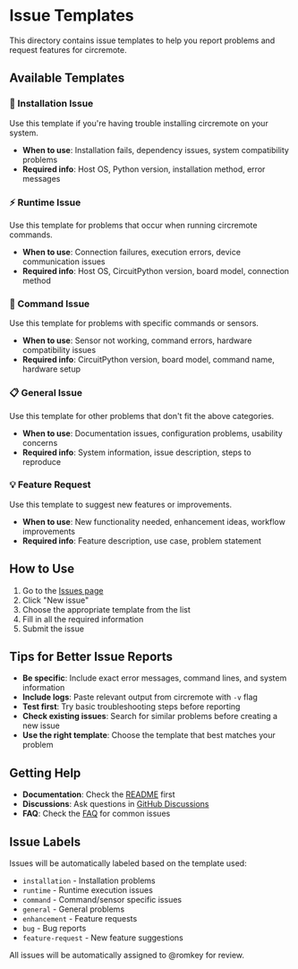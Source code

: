 # Issue Templates

This directory contains issue templates to help you report problems and request features for circremote.

## Available Templates

### 🚀 Installation Issue
Use this template if you're having trouble installing circremote on your system.
- **When to use**: Installation fails, dependency issues, system compatibility problems
- **Required info**: Host OS, Python version, installation method, error messages

### ⚡ Runtime Issue
Use this template for problems that occur when running circremote commands.
- **When to use**: Connection failures, execution errors, device communication issues
- **Required info**: Host OS, CircuitPython version, board model, connection method

### 🔧 Command Issue
Use this template for problems with specific commands or sensors.
- **When to use**: Sensor not working, command errors, hardware compatibility issues
- **Required info**: CircuitPython version, board model, command name, hardware setup

### 📋 General Issue
Use this template for other problems that don't fit the above categories.
- **When to use**: Documentation issues, configuration problems, usability concerns
- **Required info**: System information, issue description, steps to reproduce

### 💡 Feature Request
Use this template to suggest new features or improvements.
- **When to use**: New functionality needed, enhancement ideas, workflow improvements
- **Required info**: Feature description, use case, problem statement

## How to Use

1. Go to the [Issues page](https://github.com/romkey/circremote/issues)
2. Click "New issue"
3. Choose the appropriate template from the list
4. Fill in all the required information
5. Submit the issue

## Tips for Better Issue Reports

- **Be specific**: Include exact error messages, command lines, and system information
- **Include logs**: Paste relevant output from circremote with `-v` flag
- **Test first**: Try basic troubleshooting steps before reporting
- **Check existing issues**: Search for similar problems before creating a new issue
- **Use the right template**: Choose the template that best matches your problem

## Getting Help

- **Documentation**: Check the [README](https://github.com/romkey/circremote#readme) first
- **Discussions**: Ask questions in [GitHub Discussions](https://github.com/romkey/circremote/discussions)
- **FAQ**: Check the [FAQ](https://github.com/romkey/circremote/blob/main/FAQ.md) for common issues

## Issue Labels

Issues will be automatically labeled based on the template used:
- `installation` - Installation problems
- `runtime` - Runtime execution issues
- `command` - Command/sensor specific issues
- `general` - General problems
- `enhancement` - Feature requests
- `bug` - Bug reports
- `feature-request` - New feature suggestions

All issues will be automatically assigned to @romkey for review. 